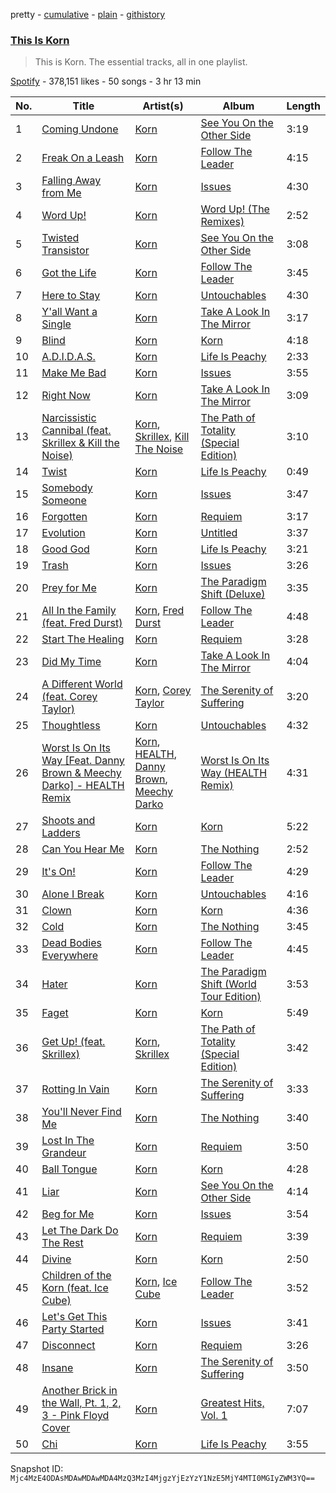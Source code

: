 pretty - [cumulative](/playlists/cumulative/37i9dQZF1DZ06evO2fOjra.md) - [plain](/playlists/plain/37i9dQZF1DZ06evO2fOjra) - [githistory](https://github.githistory.xyz/mackorone/spotify-playlist-archive/blob/main/playlists/plain/37i9dQZF1DZ06evO2fOjra)

### [This Is Korn](https://open.spotify.com/playlist/37i9dQZF1DZ06evO2fOjra)

> This is Korn\. The essential tracks, all in one playlist.

[Spotify](https://open.spotify.com/user/spotify) - 378,151 likes - 50 songs - 3 hr 13 min

| No. | Title | Artist(s) | Album | Length |
|---|---|---|---|---|
| 1 | [Coming Undone](https://open.spotify.com/track/3o7TMr6RmIusYH7Kkg7ujR) | [Korn](https://open.spotify.com/artist/3RNrq3jvMZxD9ZyoOZbQOD) | [See You On the Other Side](https://open.spotify.com/album/2c7ynrgZP08xNtkJi9MhjF) | 3:19 |
| 2 | [Freak On a Leash](https://open.spotify.com/track/6W21LNLz9Sw7sUSNWMSHRu) | [Korn](https://open.spotify.com/artist/3RNrq3jvMZxD9ZyoOZbQOD) | [Follow The Leader](https://open.spotify.com/album/0gsiszk6JWYwAyGvaTTud4) | 4:15 |
| 3 | [Falling Away from Me](https://open.spotify.com/track/2F6FfZ4w8z3eJpSxPotVO5) | [Korn](https://open.spotify.com/artist/3RNrq3jvMZxD9ZyoOZbQOD) | [Issues](https://open.spotify.com/album/5U0pevIOTrPoDsN8YsBCBh) | 4:30 |
| 4 | [Word Up!](https://open.spotify.com/track/1pHPpLVH2XEN0xYRoQs4wq) | [Korn](https://open.spotify.com/artist/3RNrq3jvMZxD9ZyoOZbQOD) | [Word Up! \(The Remixes\)](https://open.spotify.com/album/1L9iPuSu8FZFaFzzqHQarF) | 2:52 |
| 5 | [Twisted Transistor](https://open.spotify.com/track/05NpeTQWnzXS1d8ZqL4YFZ) | [Korn](https://open.spotify.com/artist/3RNrq3jvMZxD9ZyoOZbQOD) | [See You On the Other Side](https://open.spotify.com/album/2c7ynrgZP08xNtkJi9MhjF) | 3:08 |
| 6 | [Got the Life](https://open.spotify.com/track/6nJPHXRpKYv2yqtalEjKy5) | [Korn](https://open.spotify.com/artist/3RNrq3jvMZxD9ZyoOZbQOD) | [Follow The Leader](https://open.spotify.com/album/0gsiszk6JWYwAyGvaTTud4) | 3:45 |
| 7 | [Here to Stay](https://open.spotify.com/track/5NHTtXGCdO7ul16xr0q93w) | [Korn](https://open.spotify.com/artist/3RNrq3jvMZxD9ZyoOZbQOD) | [Untouchables](https://open.spotify.com/album/1MqmDK2xw4isOPhiUb9eXO) | 4:30 |
| 8 | [Y'all Want a Single](https://open.spotify.com/track/1AzMYJm6qTAullM3UKuPY9) | [Korn](https://open.spotify.com/artist/3RNrq3jvMZxD9ZyoOZbQOD) | [Take A Look In The Mirror](https://open.spotify.com/album/3XbcvPX7hEupPOxPx7EVdh) | 3:17 |
| 9 | [Blind](https://open.spotify.com/track/1pr9TZGOXeJUggIal1Wq3R) | [Korn](https://open.spotify.com/artist/3RNrq3jvMZxD9ZyoOZbQOD) | [Korn](https://open.spotify.com/album/7D3XFJlfZIkmGWqZXm2X8z) | 4:18 |
| 10 | [A.D.I.D.A.S.](https://open.spotify.com/track/0xgsyoVvRFSYvV5cdtYhX1) | [Korn](https://open.spotify.com/artist/3RNrq3jvMZxD9ZyoOZbQOD) | [Life Is Peachy](https://open.spotify.com/album/2b813fSxxzp9lcOfnLrrTH) | 2:33 |
| 11 | [Make Me Bad](https://open.spotify.com/track/286ek1kspX7VFaheXFSvPk) | [Korn](https://open.spotify.com/artist/3RNrq3jvMZxD9ZyoOZbQOD) | [Issues](https://open.spotify.com/album/5U0pevIOTrPoDsN8YsBCBh) | 3:55 |
| 12 | [Right Now](https://open.spotify.com/track/19fYhk0wzXqUOoBqkPsYCP) | [Korn](https://open.spotify.com/artist/3RNrq3jvMZxD9ZyoOZbQOD) | [Take A Look In The Mirror](https://open.spotify.com/album/3XbcvPX7hEupPOxPx7EVdh) | 3:09 |
| 13 | [Narcissistic Cannibal \(feat\. Skrillex & Kill the Noise\)](https://open.spotify.com/track/65XY6Cx0263J5BPnY8mPyE) | [Korn](https://open.spotify.com/artist/3RNrq3jvMZxD9ZyoOZbQOD), [Skrillex](https://open.spotify.com/artist/5he5w2lnU9x7JFhnwcekXX), [Kill The Noise](https://open.spotify.com/artist/3qnMl4DHT4gndzFAcG4FlM) | [The Path of Totality \(Special Edition\)](https://open.spotify.com/album/3ARqpnmjMB5O8uihXOOxbW) | 3:10 |
| 14 | [Twist](https://open.spotify.com/track/07xFWwKPOApMS56ildsV0G) | [Korn](https://open.spotify.com/artist/3RNrq3jvMZxD9ZyoOZbQOD) | [Life Is Peachy](https://open.spotify.com/album/2b813fSxxzp9lcOfnLrrTH) | 0:49 |
| 15 | [Somebody Someone](https://open.spotify.com/track/4V78u7Pbx6G33eej60wwOK) | [Korn](https://open.spotify.com/artist/3RNrq3jvMZxD9ZyoOZbQOD) | [Issues](https://open.spotify.com/album/5U0pevIOTrPoDsN8YsBCBh) | 3:47 |
| 16 | [Forgotten](https://open.spotify.com/track/00BBwHjAf8WWq4HcOtEJO1) | [Korn](https://open.spotify.com/artist/3RNrq3jvMZxD9ZyoOZbQOD) | [Requiem](https://open.spotify.com/album/7J0BUlxogdpZAtuZnhomb0) | 3:17 |
| 17 | [Evolution](https://open.spotify.com/track/4PaPZk1Ozg0TfDTBnbXX38) | [Korn](https://open.spotify.com/artist/3RNrq3jvMZxD9ZyoOZbQOD) | [Untitled](https://open.spotify.com/album/6uW0nLS4wNsobOLoHvUhAi) | 3:37 |
| 18 | [Good God](https://open.spotify.com/track/5JrajjztyjvkuUB8ZqzUML) | [Korn](https://open.spotify.com/artist/3RNrq3jvMZxD9ZyoOZbQOD) | [Life Is Peachy](https://open.spotify.com/album/2b813fSxxzp9lcOfnLrrTH) | 3:21 |
| 19 | [Trash](https://open.spotify.com/track/4DEYwr2SLpvj6plN2ngIfB) | [Korn](https://open.spotify.com/artist/3RNrq3jvMZxD9ZyoOZbQOD) | [Issues](https://open.spotify.com/album/5U0pevIOTrPoDsN8YsBCBh) | 3:26 |
| 20 | [Prey for Me](https://open.spotify.com/track/0t2YbiX2hPMRKjQamt4kpo) | [Korn](https://open.spotify.com/artist/3RNrq3jvMZxD9ZyoOZbQOD) | [The Paradigm Shift \(Deluxe\)](https://open.spotify.com/album/2O7NeYeqcV0nBEVFk1EpuF) | 3:35 |
| 21 | [All In the Family \(feat\. Fred Durst\)](https://open.spotify.com/track/7yYvvOB7CuzdVldb6zOk1m) | [Korn](https://open.spotify.com/artist/3RNrq3jvMZxD9ZyoOZbQOD), [Fred Durst](https://open.spotify.com/artist/6xs3t4VrfszbO3YJg2wLPa) | [Follow The Leader](https://open.spotify.com/album/0gsiszk6JWYwAyGvaTTud4) | 4:48 |
| 22 | [Start The Healing](https://open.spotify.com/track/3DRSkg7t5Jpa86TPIFGxBr) | [Korn](https://open.spotify.com/artist/3RNrq3jvMZxD9ZyoOZbQOD) | [Requiem](https://open.spotify.com/album/7J0BUlxogdpZAtuZnhomb0) | 3:28 |
| 23 | [Did My Time](https://open.spotify.com/track/1F0S2kbZhHAw19f9ihA3FH) | [Korn](https://open.spotify.com/artist/3RNrq3jvMZxD9ZyoOZbQOD) | [Take A Look In The Mirror](https://open.spotify.com/album/3XbcvPX7hEupPOxPx7EVdh) | 4:04 |
| 24 | [A Different World \(feat\. Corey Taylor\)](https://open.spotify.com/track/3ns1Hn52RB28zGVHiFvz7W) | [Korn](https://open.spotify.com/artist/3RNrq3jvMZxD9ZyoOZbQOD), [Corey Taylor](https://open.spotify.com/artist/0nhDd1RWjZ6SDV1Vg1Ku2Q) | [The Serenity of Suffering](https://open.spotify.com/album/0UGqqYIWXAD1FgrDI1zOjh) | 3:20 |
| 25 | [Thoughtless](https://open.spotify.com/track/6HlFxHQ5nn6HYGxOOYIrLm) | [Korn](https://open.spotify.com/artist/3RNrq3jvMZxD9ZyoOZbQOD) | [Untouchables](https://open.spotify.com/album/1MqmDK2xw4isOPhiUb9eXO) | 4:32 |
| 26 | [Worst Is On Its Way \[Feat\. Danny Brown & Meechy Darko\] \- HEALTH Remix](https://open.spotify.com/track/6m5bseSyKNEasHC6y49fgX) | [Korn](https://open.spotify.com/artist/3RNrq3jvMZxD9ZyoOZbQOD), [HEALTH](https://open.spotify.com/artist/6FfjnGXMhxSsJTuGLWBDth), [Danny Brown](https://open.spotify.com/artist/7aA592KWirLsnfb5ulGWvU), [Meechy Darko](https://open.spotify.com/artist/5QRlmTynCos8JyojtmgNq6) | [Worst Is On Its Way \(HEALTH Remix\)](https://open.spotify.com/album/7d5mOgDZ2kKE9x2hJR2Qcv) | 4:31 |
| 27 | [Shoots and Ladders](https://open.spotify.com/track/3ezGIgTmk2BZy9C3j0x1h9) | [Korn](https://open.spotify.com/artist/3RNrq3jvMZxD9ZyoOZbQOD) | [Korn](https://open.spotify.com/album/7D3XFJlfZIkmGWqZXm2X8z) | 5:22 |
| 28 | [Can You Hear Me](https://open.spotify.com/track/5VXeawVov6ikGAaT0If8n9) | [Korn](https://open.spotify.com/artist/3RNrq3jvMZxD9ZyoOZbQOD) | [The Nothing](https://open.spotify.com/album/6mWsWVsfWpoZ2d6uxm1ND1) | 2:52 |
| 29 | [It's On!](https://open.spotify.com/track/0e06Zwd1027jFtmrRbXAjl) | [Korn](https://open.spotify.com/artist/3RNrq3jvMZxD9ZyoOZbQOD) | [Follow The Leader](https://open.spotify.com/album/0gsiszk6JWYwAyGvaTTud4) | 4:29 |
| 30 | [Alone I Break](https://open.spotify.com/track/2f1BjAVy4k8B3pB4qBntHj) | [Korn](https://open.spotify.com/artist/3RNrq3jvMZxD9ZyoOZbQOD) | [Untouchables](https://open.spotify.com/album/1MqmDK2xw4isOPhiUb9eXO) | 4:16 |
| 31 | [Clown](https://open.spotify.com/track/3TZuUaGjEtyAiUM9iM89ff) | [Korn](https://open.spotify.com/artist/3RNrq3jvMZxD9ZyoOZbQOD) | [Korn](https://open.spotify.com/album/7D3XFJlfZIkmGWqZXm2X8z) | 4:36 |
| 32 | [Cold](https://open.spotify.com/track/5KVISJL93AgXcQG0WRJ3Gq) | [Korn](https://open.spotify.com/artist/3RNrq3jvMZxD9ZyoOZbQOD) | [The Nothing](https://open.spotify.com/album/6mWsWVsfWpoZ2d6uxm1ND1) | 3:45 |
| 33 | [Dead Bodies Everywhere](https://open.spotify.com/track/6vsyag9kEPckt19NClSf51) | [Korn](https://open.spotify.com/artist/3RNrq3jvMZxD9ZyoOZbQOD) | [Follow The Leader](https://open.spotify.com/album/0gsiszk6JWYwAyGvaTTud4) | 4:45 |
| 34 | [Hater](https://open.spotify.com/track/1vlgn36Bko8wbMBwzS4Mdr) | [Korn](https://open.spotify.com/artist/3RNrq3jvMZxD9ZyoOZbQOD) | [The Paradigm Shift \(World Tour Edition\)](https://open.spotify.com/album/14gKIvHuVsbf3cQVRxDOu1) | 3:53 |
| 35 | [Faget](https://open.spotify.com/track/7kVrQ79jg4nd1r6H9CrmIk) | [Korn](https://open.spotify.com/artist/3RNrq3jvMZxD9ZyoOZbQOD) | [Korn](https://open.spotify.com/album/7D3XFJlfZIkmGWqZXm2X8z) | 5:49 |
| 36 | [Get Up! \(feat\. Skrillex\)](https://open.spotify.com/track/25EgA1A1OZBRw25Mjyw08g) | [Korn](https://open.spotify.com/artist/3RNrq3jvMZxD9ZyoOZbQOD), [Skrillex](https://open.spotify.com/artist/5he5w2lnU9x7JFhnwcekXX) | [The Path of Totality \(Special Edition\)](https://open.spotify.com/album/3ARqpnmjMB5O8uihXOOxbW) | 3:42 |
| 37 | [Rotting In Vain](https://open.spotify.com/track/5PCKCffFrcyUvnhxJoPlK2) | [Korn](https://open.spotify.com/artist/3RNrq3jvMZxD9ZyoOZbQOD) | [The Serenity of Suffering](https://open.spotify.com/album/0UGqqYIWXAD1FgrDI1zOjh) | 3:33 |
| 38 | [You'll Never Find Me](https://open.spotify.com/track/0xcF2mC6MktbXOT7kRiXoF) | [Korn](https://open.spotify.com/artist/3RNrq3jvMZxD9ZyoOZbQOD) | [The Nothing](https://open.spotify.com/album/6mWsWVsfWpoZ2d6uxm1ND1) | 3:40 |
| 39 | [Lost In The Grandeur](https://open.spotify.com/track/4frc8rYiPP7oHmxEMh3LHR) | [Korn](https://open.spotify.com/artist/3RNrq3jvMZxD9ZyoOZbQOD) | [Requiem](https://open.spotify.com/album/7J0BUlxogdpZAtuZnhomb0) | 3:50 |
| 40 | [Ball Tongue](https://open.spotify.com/track/5pbfZdAP7xUu354ZQBhTS2) | [Korn](https://open.spotify.com/artist/3RNrq3jvMZxD9ZyoOZbQOD) | [Korn](https://open.spotify.com/album/7D3XFJlfZIkmGWqZXm2X8z) | 4:28 |
| 41 | [Liar](https://open.spotify.com/track/6B1uhU0w4fk7nNeylg41Xq) | [Korn](https://open.spotify.com/artist/3RNrq3jvMZxD9ZyoOZbQOD) | [See You On the Other Side](https://open.spotify.com/album/2c7ynrgZP08xNtkJi9MhjF) | 4:14 |
| 42 | [Beg for Me](https://open.spotify.com/track/6bwuLPr45wsvbTjB0PGI65) | [Korn](https://open.spotify.com/artist/3RNrq3jvMZxD9ZyoOZbQOD) | [Issues](https://open.spotify.com/album/5U0pevIOTrPoDsN8YsBCBh) | 3:54 |
| 43 | [Let The Dark Do The Rest](https://open.spotify.com/track/7aZsMvEdZBsZHUG3OGbPpD) | [Korn](https://open.spotify.com/artist/3RNrq3jvMZxD9ZyoOZbQOD) | [Requiem](https://open.spotify.com/album/7J0BUlxogdpZAtuZnhomb0) | 3:39 |
| 44 | [Divine](https://open.spotify.com/track/6Ot1jvIoVPAuGRKY8Qxue8) | [Korn](https://open.spotify.com/artist/3RNrq3jvMZxD9ZyoOZbQOD) | [Korn](https://open.spotify.com/album/7D3XFJlfZIkmGWqZXm2X8z) | 2:50 |
| 45 | [Children of the Korn \(feat\. Ice Cube\)](https://open.spotify.com/track/72ZarLfZuVXLa2VN1jzAWk) | [Korn](https://open.spotify.com/artist/3RNrq3jvMZxD9ZyoOZbQOD), [Ice Cube](https://open.spotify.com/artist/3Mcii5XWf6E0lrY3Uky4cA) | [Follow The Leader](https://open.spotify.com/album/0gsiszk6JWYwAyGvaTTud4) | 3:52 |
| 46 | [Let's Get This Party Started](https://open.spotify.com/track/4X1XkTFjhpsWOC94lMNNEc) | [Korn](https://open.spotify.com/artist/3RNrq3jvMZxD9ZyoOZbQOD) | [Issues](https://open.spotify.com/album/5U0pevIOTrPoDsN8YsBCBh) | 3:41 |
| 47 | [Disconnect](https://open.spotify.com/track/4R84gKg4DKxRbF5imHOtQx) | [Korn](https://open.spotify.com/artist/3RNrq3jvMZxD9ZyoOZbQOD) | [Requiem](https://open.spotify.com/album/7J0BUlxogdpZAtuZnhomb0) | 3:26 |
| 48 | [Insane](https://open.spotify.com/track/3bVwfHr4vuJv6DGZal2Dpq) | [Korn](https://open.spotify.com/artist/3RNrq3jvMZxD9ZyoOZbQOD) | [The Serenity of Suffering](https://open.spotify.com/album/0UGqqYIWXAD1FgrDI1zOjh) | 3:50 |
| 49 | [Another Brick in the Wall, Pt\. 1, 2, 3 \- Pink Floyd Cover](https://open.spotify.com/track/39SHjPPvNVW2H9rSsGGOPD) | [Korn](https://open.spotify.com/artist/3RNrq3jvMZxD9ZyoOZbQOD) | [Greatest Hits, Vol\. 1](https://open.spotify.com/album/7aC5SxTBOl3FNl3pdqZV4T) | 7:07 |
| 50 | [Chi](https://open.spotify.com/track/5cLttQXyVI07tUKCN8T4OD) | [Korn](https://open.spotify.com/artist/3RNrq3jvMZxD9ZyoOZbQOD) | [Life Is Peachy](https://open.spotify.com/album/2b813fSxxzp9lcOfnLrrTH) | 3:55 |

Snapshot ID: `Mjc4MzE4ODAsMDAwMDAwMDA4MzQ3MzI4MjgzYjEzYzY1NzE5MjY4MTI0MGIyZWM3YQ==`
